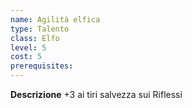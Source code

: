 ```yaml
---
name: Agilità elfica
type: Talento
class: Elfo
level: 5
cost: 5
prerequisites: 
---
```


**Descrizione**
+3 ai tiri salvezza sui Riflessi